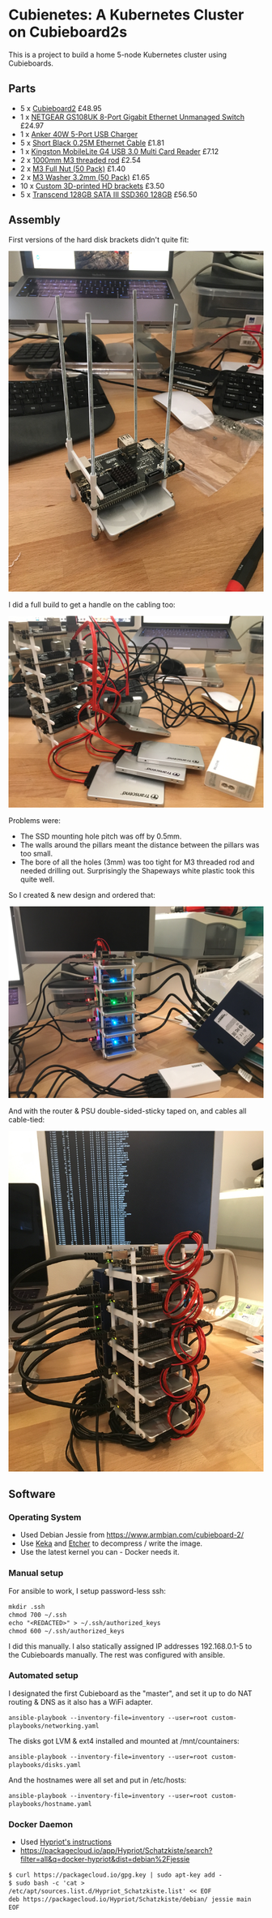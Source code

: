 # Cubienetes: A Kubernetes Cluster on Cubieboard2s

This is a project to build a home 5-node Kubernetes cluster using Cubieboards.

## Parts

- 5 x [Cubieboard2](https://www.amazon.co.uk/dp/B00FB5ILQ4) £48.95
- 1 x [NETGEAR GS108UK 8-Port Gigabit Ethernet Unmanaged Switch](https://www.amazon.co.uk/gp/product/B0000E5SES) £24.97
- 1 x [Anker 40W 5-Port USB Charger](https://www.amazon.co.uk/dp/B00EJA28ES)
- 5 x [Short Black 0.25M Ethernet Cable](https://www.amazon.co.uk/gp/product/B00E7B1K2A) £1.81
- 1 x [Kingston MobileLite G4 USB 3.0 Multi Card Reader](https://www.amazon.co.uk/gp/product/B00KX4TORI) £7.12
- 2 x [1000mm M3 threaded rod](https://www.amazon.co.uk/gp/product/B01F3RLO8Q) £2.54
- 2 x [M3 Full Nut (50 Pack)](https://www.amazon.co.uk/gp/product/B00A6G3G2C) £1.40
- 2 x [M3 Washer 3.2mm (50 Pack)](https://www.amazon.co.uk/gp/product/B00A6PGHC4) £1.65
- 10 x [Custom 3D-printed HD brackets](https://www.shapeways.com/product/WRM3XQTWM/hdbracket) £3.50
- 5 x [Transcend 128GB SATA III SSD360 128GB](https://www.amazon.co.uk/dp/B018HW0EA8) £56.50

## Assembly

First versions of the hard disk brackets didn't quite fit:

![First partial assembly](images/v1-partial.jpg)

I did a full build to get a handle on the cabling too:

![First full assembly](images/v1-full.jpg)

Problems were:
- The SSD mounting hole pitch was off by 0.5mm.
- The walls around the pillars meant the distance between the pillars was too small.
- The bore of all the holes (3mm) was too tight for M3 threaded rod and needed drilling out.  Surprisingly the Shapeways white plastic took this quite well.

So I created & new design and ordered that:

![Second partial assembly](images/v2-partial.jpg)

And with the router & PSU double-sided-sticky taped on, and cables all cable-tied:

![Second full assembly](images/v2-full.jpg)

## Software

### Operating System

- Used Debian Jessie from https://www.armbian.com/cubieboard-2/
- Use [Keka](http://www.kekaosx.com/en/) and [Etcher](https://etcher.io/) to decompress / write the image.
- Use the latest kernel you can - Docker needs it.

### Manual setup

For ansible to work, I setup password-less ssh:

```
mkdir .ssh
chmod 700 ~/.ssh
echo "<REDACTED>" > ~/.ssh/authorized_keys
chmod 600 ~/.ssh/authorized_keys
```

I did this manually.  I also statically assigned IP addresses 192.168.0.1-5 to the Cubieboards manually.  The rest was configured with ansible.

### Automated setup

I designated the first Cubieboard as the "master", and set it up to do NAT routing & DNS as it also has a WiFi adapter.

```
ansible-playbook --inventory-file=inventory --user=root custom-playbooks/networking.yaml
```

The disks got LVM & ext4 installed and mounted at /mnt/countainers:

```
ansible-playbook --inventory-file=inventory --user=root custom-playbooks/disks.yaml
```

And the hostnames were all set and put in /etc/hosts:

```
ansible-playbook --inventory-file=inventory --user=root custom-playbooks/hostname.yaml
```

### Docker Daemon

- Used [Hypriot's instructions](http://blog.hypriot.com/post/family_arm_hardware_for_docker_more_children/)
- https://packagecloud.io/app/Hypriot/Schatzkiste/search?filter=all&q=docker-hypriot&dist=debian%2Fjessie

```
$ curl https://packagecloud.io/gpg.key | sudo apt-key add -
$ sudo bash -c 'cat > /etc/apt/sources.list.d/Hypriot_Schatzkiste.list' << EOF
deb https://packagecloud.io/Hypriot/Schatzkiste/debian/ jessie main
EOF
```



